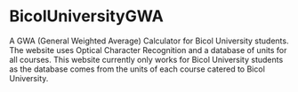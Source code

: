 # BicolUniversityGWA
A GWA (General Weighted Average) Calculator for Bicol University students. The website uses Optical Character Recognition and a database of units for all courses. This website currently only works for Bicol University students as the database comes from the units of each course catered to Bicol University.
